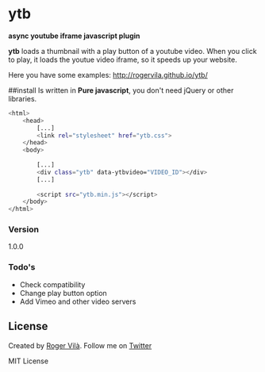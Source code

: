 # ytb
**async youtube iframe javascript plugin**

**ytb** loads a thumbnail with a play button of a youtube video. When you click to play, it loads the youtue video iframe, so it speeds up your website.

Here you have some examples: http://rogervila.github.io/ytb/

##install
Is written in **Pure javascript**, you don't need jQuery or other libraries.
```sh
<html>
    <head>
        [...]
        <link rel="stylesheet" href="ytb.css">
    </head>
    <body>
    
        [...]
        <div class="ytb" data-ytbvideo="VIDEO_ID"></div>
        [...]
        
        <script src="ytb.min.js"></script>
    </body>
</html>
```
### Version
1.0.0

### Todo's

 - Check compatibility
 - Change play button option
 - Add Vimeo and other video servers

License
----
Created by [Roger Vilà]. Follow me on [Twitter]

MIT License

[Roger Vilà]:http://rogervila.es
[Twitter]:http://twitter.com/_rogervila